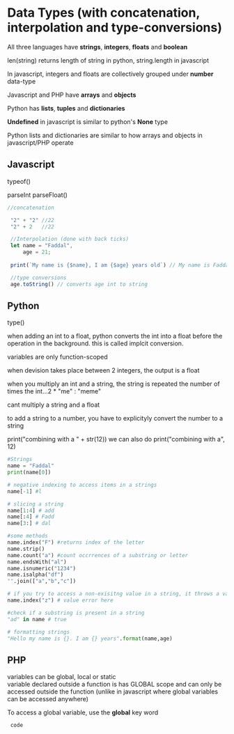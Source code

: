 # Data Types (with concatenation, interpolation and type-conversions)

All three languages have **strings**, **integers**, **floats** and **boolean**  

len(string) returns length of string in python, string.length in javascript

In javascript, integers and floats are collectively grouped under **number**   data-type

Javascript and PHP have **arrays** and **objects**  

Python has **lists**, **tuples** and **dictionaries**

**Undefined** in javascript is similar to python's **None** type

Python lists and dictionaries are similar to how arrays and objects in javascript/PHP operate

## Javascript
typeof()

parseInt
parseFloat()

```javascript
//concatenation

 "2" + "2" //22
 "2" + 2   //22

 //Interpolation (done with back ticks)
 let name = "Faddal",
     age = 21;
 
 print(`My name is {$name}, I am {$age} years old`) // My name is Faddal, I am 21 years old

 //type conversions
 age.toString() // converts age int to string


```

## Python
type()

when adding an int to a float, python converts the int into a float before the operation in the background. this is called implcit conversion.

variables are only function-scoped

when devision takes place between 2 integers, the output is a float

when you multiply an int and a string, the string is repeated the number of times the int...2 * "me" : "meme"

cant multiply a string and a float

to add a string to a number, you have to explicityly convert the number to a string

print("combining with a " + str(12))
we can also do print("combining with a", 12)

```python
#Strings
name = "Faddal"
print(name[0])

# negative indexing to access items in a strings
name[-1] #l

# slicing a string
name[1:4] # add
name[:4] # Fadd
name[3:] # dal

#some methods
name.index("F") #returns index of the letter
name.strip()
name.count("a") #count occrrences of a substring or letter
name.endsWith("al")
name.isnumeric("1234")
name.isalpha("df")
"".join(["a","b","c"])

# if you try to access a non-exisitng value in a string, it throws a value error
name.index("z") # value error here

#check if a substring is present in a string
"ad" in name # true

# formatting strings
"Hello my name is {}. I am {} years".format(name,age)

```

## PHP

variables can be global, local or static  
variable declared outside a function is has GLOBAL scope and can only be accessed outside the function (unlike in javascript where global variables can be accessed anywhere)  

To access a global variable, use the **global** key word

```php
 code
```